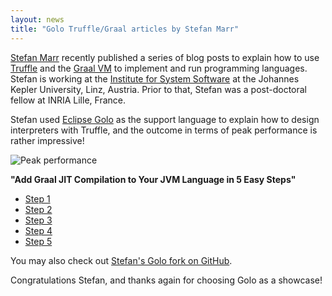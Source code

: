 ```yaml
---
layout: news
title: "Golo Truffle/Graal articles by Stefan Marr"
---
```


[Stefan Marr](http://stefan-marr.de/) recently published a series of blog posts to explain how
to use [Truffle](https://github.com/OracleLabs/Truffle) and the
[Graal VM](http://openjdk.java.net/projects/graal/) to implement and run programming languages.
Stefan is working at the [Institute for System Software](http://ssw.uni-linz.ac.at/) at the Johannes
Kepler University, Linz, Austria. Prior to that, Stefan was a post-doctoral fellow at
INRIA Lille, France.

Stefan used [Eclipse Golo](http://golo-lang.org/) as the support language to explain how to design
interpreters with Truffle, and the outcome in terms of peak performance is rather impressive!

![Peak performance](http://stefan-marr.de/wp-content/uploads/2015/12/final-performance.png)

**"Add Graal JIT Compilation to Your JVM Language in 5 Easy Steps"**

* [Step 1](http://stefan-marr.de/2015/11/add-graal-jit-compilation-to-your-jvm-language-in-5-easy-steps-step-1/)
* [Step 2](http://stefan-marr.de/2015/11/add-graal-jit-compilation-to-your-jvm-language-in-5-easy-steps-step-2/)
* [Step 3](http://stefan-marr.de/2015/11/add-graal-jit-compilation-to-your-jvm-language-in-5-easy-steps-step-3/)
* [Step 4](http://stefan-marr.de/2015/12/add-graal-jit-compilation-to-your-jvm-language-in-5-easy-steps-step-4/)
* [Step 5](http://stefan-marr.de/2015/12/add-graal-jit-compilation-to-your-jvm-language-in-5-easy-steps-step-5/)

You may also check out [Stefan's Golo fork on GitHub](https://github.com/smarr/golo-lang).

Congratulations Stefan, and thanks again for choosing Golo as a showcase!
